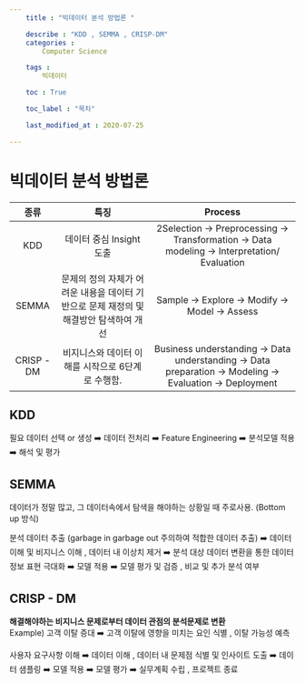 ```yaml
---
    title : "빅데이터 분석 방법론 "

    describe : "KDD , SEMMA , CRISP-DM" 
    categories : 
        Computer Science   

    tags :
        빅데이터

    toc : True

    toc_label : "목차"        

    last_modified_at : 2020-07-25

---
```

# 빅데이터 분석 방법론

| 종류 | 특징  | Process |
| :---------:|:---------:|:---------:|
| KDD | 데이터 중심 Insight 도출 | 2Selection -> Preprocessing -> Transformation -> Data modeling -> Interpretation/ Evaluation|
| SEMMA|문제의 정의 자체가 어려운 내용을 데이터 기반으로 문제 재정의 및 해결방안 탐색하여 개선|Sample -> Explore -> Modify -> Model -> Assess|
| CRISP - DM| 비지니스와 데이터 이해를 시작으로 6단계로 수행함.|  Business understanding -> Data understanding -> Data preparation -> Modeling -> Evaluation -> Deployment|

## KDD

필요 데이터 선택 or 생성 ➡️ 데이터 전처리 ➡️ Feature Engineering ➡️ 분석모델 적용 ➡️ 해석 및 평가

## SEMMA
데이터가 정말 많고, 그 데이터속에서 탐색을 해야하는 상황일 때 주로사용. (Bottom up 방식)

분석 데이터 추출 (garbage in garbage out 주의하여 적합한 데이터 추출) ➡️ 데이터 이해  및 비지니스 이해 , 데이터 내 이상치 제거 ➡️ 분석 대상 데이터 변환을 통한 데이터 정보 표현 극대화 ➡️ 모델 적용 ➡️ 모델 평가 및 검증 , 비교 및 추가 분석 여부 

## CRISP - DM
**해결해야하는 비지니스 문제로부터 데이터 관점의 분석문제로 변환** </br>
Example) 고객 이탈 증대 ➡️ 고객 이탈에 영향을 미치는 요인 식별 , 이탈 가능성 예측</br>

사용자 요구사항 이해 ➡️ 데이터 이해 , 데이터 내 문제점 식별 및 인사이트 도출 ➡️ 데이터 샘플링 ➡️ 모델 적용 ➡️ 모델 평가 ➡️ 실무계획 수립 , 프로젝트 종료